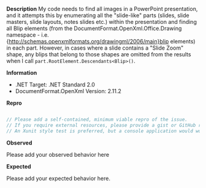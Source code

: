 **Description**
My code needs to find all images in a PowerPoint presentation, and it attempts this by enumerating all the "slide-like" parts (slides, slide masters, slide layouts, notes slides etc.) within the presentation and finding all Blip elements (from the DocumentFormat.OpenXml.Office.Drawing namespace - i.e. {http://schemas.openxmlformats.org/drawingml/2006/main}blip elements) in each part. However, in cases where a slide contains a "Slide Zoom" shape, any blips that belong to those shapes are omitted from the results when I call `part.RootElement.Descendants<Blip>()`.

**Information**
- .NET Target: .NET Standard 2.0
- DocumentFormat.OpenXml Version: 2.11.2

**Repro**

```csharp

// Please add a self-contained, minimum viable repro of the issue.
// If you require external resources, please provide a gist or GitHub repro
// An Xunit style test is preferred, but a console application would work too.
``` 

**Observed**

Please add your observed behavior here

**Expected**

Please add your expected behavior here.
